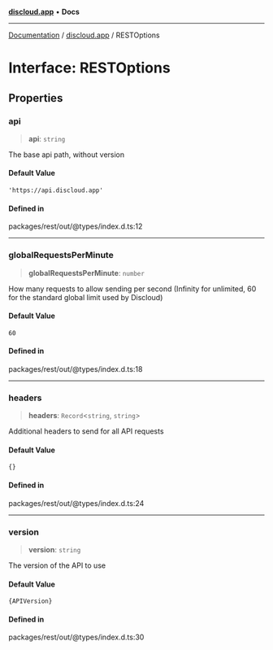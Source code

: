 [**discloud.app**](../README.md) • **Docs**

***

[Documentation](../../packages.md) / [discloud.app](../README.md) / RESTOptions

# Interface: RESTOptions

## Properties

### api

> **api**: `string`

The base api path, without version

#### Default Value

`'https://api.discloud.app'`

#### Defined in

packages/rest/out/@types/index.d.ts:12

***

### globalRequestsPerMinute

> **globalRequestsPerMinute**: `number`

How many requests to allow sending per second (Infinity for unlimited, 60 for the standard global limit used by Discloud)

#### Default Value

`60`

#### Defined in

packages/rest/out/@types/index.d.ts:18

***

### headers

> **headers**: `Record`\<`string`, `string`\>

Additional headers to send for all API requests

#### Default Value

`{}`

#### Defined in

packages/rest/out/@types/index.d.ts:24

***

### version

> **version**: `string`

The version of the API to use

#### Default Value

`{APIVersion}`

#### Defined in

packages/rest/out/@types/index.d.ts:30

